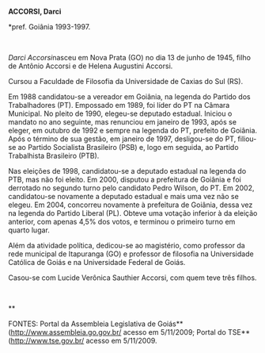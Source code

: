 **ACCORSI, Darci**

\*pref. Goiânia 1993-1997.

 

*Darci Accorsi*nasceu em Nova Prata (GO) no dia 13 de junho de 1945,
filho de Antônio Accorsi e de Helena Augustini Accorsi.

Cursou a Faculdade de Filosofia da Universidade de Caxias do Sul (RS).

Em 1988 candidatou-se a vereador em Goiânia, na legenda do Partido dos
Trabalhadores (PT). Empossado em 1989, foi líder do PT na Câmara
Municipal. No pleito de 1990, elegeu-se deputado estadual. Iniciou o
mandato no ano seguinte, mas renunciou em janeiro de 1993, após se
eleger, em outubro de 1992 e sempre na legenda do PT, prefeito de
Goiânia. Após o término de sua gestão, em janeiro de 1997, desligou-se
do PT, filiou-se ao Partido Socialista Brasileiro (PSB) e, logo em
seguida, ao Partido Trabalhista Brasileiro (PTB).

Nas eleições de 1998, candidatou-se a deputado estadual na legenda do
PTB, mas não foi eleito. Em 2000, disputou a prefeitura de Goiânia e foi
derrotado no segundo turno pelo candidato Pedro Wilson, do PT. Em 2002,
candidatou-se novamente a deputado estadual e mais uma vez não se
elegeu. Em 2004, concorreu novamente à prefeitura de Goiânia, dessa vez
na legenda do Partido Liberal (PL). Obteve uma votação inferior à da
eleição anterior, com apenas 4,5% dos votos, e terminou o primeiro turno
em quarto lugar.

Além da atividade política, dedicou-se ao magistério, como professor da
rede municipal de Itapuranga (GO) e professor de filosofia na
Universidade Católica de Goiás e na Universidade Federal de Goiás.

Casou-se com Lucide Verônica Sauthier Accorsi, com quem teve três
filhos.

 

** 

FONTES: Portal da Assembleia Legislativa de
Goiás**(http://www.assembleia.go.gov.br/ acesso em 5/11/2009; Portal do
TSE**(http://www.tse.gov.br/ acesso em 5/11/2009.

 

                                                                                                                                                                            

